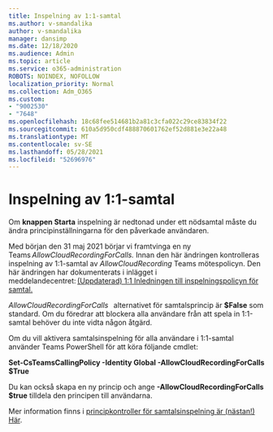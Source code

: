 ```yaml
---
title: Inspelning av 1:1-samtal
ms.author: v-smandalika
author: v-smandalika
manager: dansimp
ms.date: 12/18/2020
ms.audience: Admin
ms.topic: article
ms.service: o365-administration
ROBOTS: NOINDEX, NOFOLLOW
localization_priority: Normal
ms.collection: Adm_O365
ms.custom:
- "9002530"
- "7648"
ms.openlocfilehash: 18c68fee514681b2a81c3cfa022c29ce83834f22
ms.sourcegitcommit: 610a5d950cdf488870601762ef52d881e3e22a48
ms.translationtype: MT
ms.contentlocale: sv-SE
ms.lasthandoff: 05/28/2021
ms.locfileid: "52696976"
---
```

# <a name="11-call-recording"></a>Inspelning av 1:1-samtal

Om **knappen Starta** inspelning är nedtonad under ett nödsamtal måste du ändra principinställningarna för den påverkade användaren.   

Med början den 31 maj 2021 börjar vi framtvinga en ny Teams *AllowCloudRecordingForCalls.* Innan den här ändringen kontrolleras inspelning av 1:1-samtal av *AllowCloudRecording* Teams mötespolicyn. Den här ändringen har dokumenterats i inlägget i meddelandecentret: [(Uppdaterad) 1:1 Inledningen till inspelningspolicyn för samtal.](https://portal.microsoft.com/Adminportal/Home?ref=MessageCenter/:/messages/MC238796)  

*AllowCloudRecordingForCalls*   alternativet för samtalsprincip är **$False** som standard. Om du föredrar att blockera alla användare från att spela in 1:1-samtal behöver du inte vidta någon åtgärd.  

Om du vill aktivera samtalsinspelning för alla användare i 1:1-samtal använder Teams PowerShell för att köra följande cmdlet: 

**Set-CsTeamsCallingPolicy -Identity Global -AllowCloudRecordingForCalls $True** 

Du kan också skapa en ny princip och ange **-AllowCloudRecordingForCalls** **$true** tilldela den principen till användarna. 

Mer information finns i [principkontroller för samtalsinspelning är (nästan!) Här](https://techcommunity.microsoft.com/t5/microsoft-teams-support/1-1-call-recording-policy-controls-are-almost-here/ba-p/2217668).
